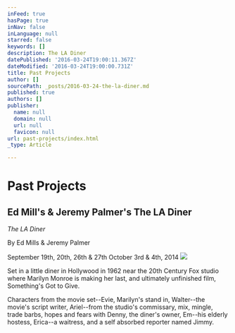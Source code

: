 ```yaml
---
inFeed: true
hasPage: true
inNav: false
inLanguage: null
starred: false
keywords: []
description: The LA Diner
datePublished: '2016-03-24T19:00:11.367Z'
dateModified: '2016-03-24T19:00:00.731Z'
title: Past Projects
author: []
sourcePath: _posts/2016-03-24-the-la-diner.md
published: true
authors: []
publisher:
  name: null
  domain: null
  url: null
  favicon: null
url: past-projects/index.html
_type: Article

---
```

# Past Projects

## Ed Mill's & Jeremy Palmer's The LA Diner

_The LA Diner_

By Ed Mills & Jeremy Palmer

September 19th, 20th, 26th & 27th October 3rd & 4th, 2014
![](https://the-grid-user-content.s3-us-west-2.amazonaws.com/5254353f-c6d2-4e30-a90a-91425ba2e5c6.jpg)

Set in a little diner in Hollywood in 1962 near the 20th Century Fox studio where Marilyn Monroe is making her last, and ultimately unfinished film, Something's Got to Give.

Characters from the movie set--Evie, Marilyn's stand in, Walter--the movie's script writer, Ariel--from the studio's commissary, mix, mingle, trade barbs, hopes and fears with Denny, the diner's owner, Em--his elderly hostess, Erica--a waitress, and a self absorbed reporter named Jimmy.